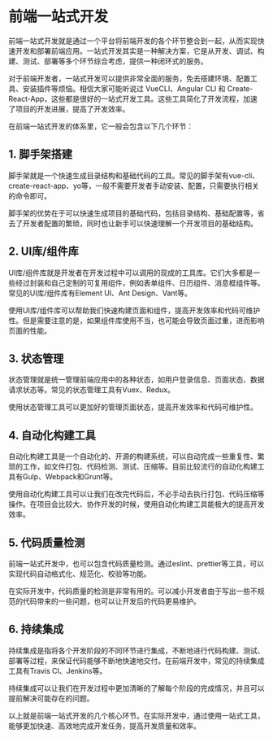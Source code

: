 # 前端一站式开发

前端一站式开发就是通过一个平台将前端开发的各个环节整合到一起，从而实现快速开发和部署前端应用。一站式开发其实是一种解决方案，它是从开发、调试、构建、测试、部署等多个环节综合考虑，提供一种闭环式的服务。

对于前端开发者，一站式开发可以提供非常全面的服务，免去搭建环境、配置工具、安装插件等烦恼。相信大家可能听说过 VueCLI、Angular CLI 和 Create-React-App，这些都是很好的一站式开发工具。这些工具简化了开发流程，加速了项目的开发进展，提高了开发效率。

在前端一站式开发的体系里，它一般会包含以下几个环节：

## 1. 脚手架搭建

脚手架就是一个快速生成目录结构和基础代码的工具。常见的脚手架有vue-cli、create-react-app、yo等，一般不需要开发者手动安装、配置，只需要执行相关的命令即可。

脚手架的优势在于可以快速生成项目的基础代码，包括目录结构、基础配置等，省去了开发者配置的繁琐，同时也让新手可以快速理解一个开发项目的基础结构。

## 2. UI库/组件库

UI库/组件库就是开发者在开发过程中可以调用的现成的工具库。它们大多都是一些经过封装和自己定制的可复用组件，例如表单组件、日历组件、消息框组件等。常见的UI库/组件库有Element UI、Ant Design、Vant等。

使用UI库/组件库可以帮助我们快速构建页面和组件，提高开发效率和代码可维护性。但是需要注意的是，如果组件库使用不当，也可能会导致页面过重，进而影响页面的性能。

## 3. 状态管理

状态管理就是统一管理前端应用中的各种状态，如用户登录信息、页面状态、数据请求状态等。常见的状态管理工具有Vuex、Redux。

使用状态管理工具可以更加好的管理页面状态，提高开发效率和代码可维护性。

## 4. 自动化构建工具

自动化构建工具是一个自动化的、开源的构建系统，可以自动完成一些重复性、繁琐的工作，如文件打包、代码检测、测试、压缩等。目前比较流行的自动化构建工具有Gulp、Webpack和Grunt等。

使用自动化构建工具可以让我们在改完代码后，不必手动去执行打包、代码压缩等操作。在项目会比较大、协作开发的时候，使用自动化构建工具能极大的提高开发效率。

## 5. 代码质量检测

前端一站式开发中，也可以包含代码质量检测。通过eslint、prettier等工具，可以实现代码自动格式化、规范化、校验等功能。

在实际开发中，代码质量的检测是非常有用的。可以减小开发者由于写出一些不规范的代码带来的一些问题，也可以让开发后的代码更易维护。

## 6. 持续集成

持续集成是指将各个开发阶段的不同环节进行集成，不断地进行代码构建、测试、部署等过程，来保证代码能够不断地快速地交付。在前端开发中，常见的持续集成工具有Travis CI、Jenkins等。

持续集成可以让我们在开发过程中更加清晰的了解每个阶段的完成情况，并且可以提前解决可能存在的问题。

以上就是前端一站式开发的几个核心环节。在实际开发中，通过使用一站式工具，能够更加快速、高效地完成开发任务，提高开发质量和效率。